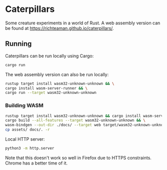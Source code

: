 # Caterpillars

Some creature experiments in a world of Rust. A web assembly version can be found at https://richteaman.github.io/caterpillars/.

## Running

Caterpillars can be run locally using Cargo:

```bash
cargo run
```

The web assembly version can also be run locally:

```bash
rustup target install wasm32-unknown-unknown && \
cargo install wasm-server-runner && \
cargo run --target wasm32-unknown-unknown
```

### Building WASM

```bash
rustup target install wasm32-unknown-unknown && cargo install wasm-server-runner wasm-bindgen-cli && \
cargo build --all-features --target wasm32-unknown-unknown && \
wasm-bindgen --out-dir ./docs/ --target web target/wasm32-unknown-unknown/debug/caterpillars.wasm && \
cp assets/ docs/. -r
```

Local HTTP server:

```bash
python3 -m http.server
```

Note that this doesn't work so well in Firefox due to HTTPS constraints. Chrome has a better time of it.
